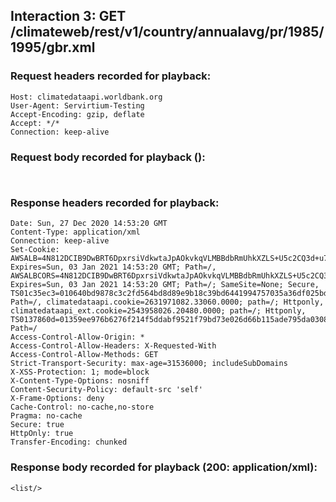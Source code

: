 ## Interaction 3: GET /climateweb/rest/v1/country/annualavg/pr/1985/1995/gbr.xml

### Request headers recorded for playback:

```
Host: climatedataapi.worldbank.org
User-Agent: Servirtium-Testing
Accept-Encoding: gzip, deflate
Accept: */*
Connection: keep-alive
```

### Request body recorded for playback ():

```


```

### Response headers recorded for playback:

```
Date: Sun, 27 Dec 2020 14:53:20 GMT
Content-Type: application/xml
Connection: keep-alive
Set-Cookie: AWSALB=4N812DCIB9DwBRT6DpxrsiVdkwtaJpAOkvkqVLMBBdbRmUhkXZLS+U5c2CQ3d+u7AqM6vFhx9fH2BDPr8csvsvngxDrGutXlTdhpfp4lP23xgYjV5Eo2DuBZMoaK; Expires=Sun, 03 Jan 2021 14:53:20 GMT; Path=/, AWSALBCORS=4N812DCIB9DwBRT6DpxrsiVdkwtaJpAOkvkqVLMBBdbRmUhkXZLS+U5c2CQ3d+u7AqM6vFhx9fH2BDPr8csvsvngxDrGutXlTdhpfp4lP23xgYjV5Eo2DuBZMoaK; Expires=Sun, 03 Jan 2021 14:53:20 GMT; Path=/; SameSite=None; Secure, TS01c35ec3=010640bd9878c3c2fd564bd8d89e9b18c39bd6441994757035a36df025bd0a916d5f218d38c877b704345638e52af52b003d543ad1; Path=/, climatedataapi.cookie=2631971082.33060.0000; path=/; Httponly, climatedataapi_ext.cookie=2543958026.20480.0000; path=/; Httponly, TS0137860d=01359ee976b6276f214f5ddabf9521f79bd73e026d66b115ade795da0308c64e832ac8850f177a947de51e7d139025e65299bc37da0a031172b2930dd19c691d5699a43f0b5762a885aa26f0d8235b8e6f48b27ca3a562d92886a5f981d678fb746b258d7025585e41365e19ee17c4e6dcc82716d82e2266c9f26dfb925016fee7ee597986; Path=/
Access-Control-Allow-Origin: *
Access-Control-Allow-Headers: X-Requested-With
Access-Control-Allow-Methods: GET
Strict-Transport-Security: max-age=31536000; includeSubDomains
X-XSS-Protection: 1; mode=block
X-Content-Type-Options: nosniff
Content-Security-Policy: default-src 'self'
X-Frame-Options: deny
Cache-Control: no-cache,no-store
Pragma: no-cache
Secure: true
HttpOnly: true
Transfer-Encoding: chunked
```

### Response body recorded for playback (200: application/xml):

```
<list/>
```
